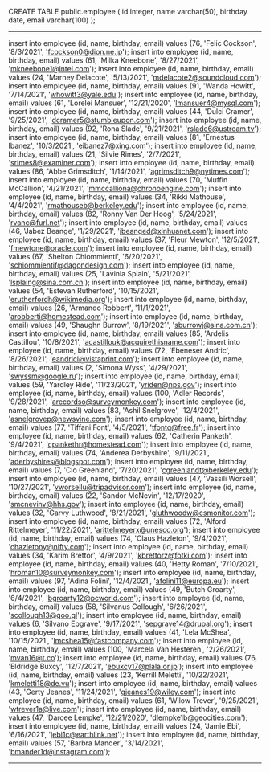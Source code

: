 CREATE TABLE public.employee
(
    id integer,
    name varchar(50),
    birthday date,
    email varchar(100)
);

----

insert into employee (id, name, birthday, email) values (76, 'Felic Cockson', '8/3/2021', 'fcockson0@dion.ne.jp');
insert into employee (id, name, birthday, email) values (61, 'Milka Kneebone', '8/27/2021', 'mkneebone1@intel.com');
insert into employee (id, name, birthday, email) values (24, 'Marney Delacote', '5/13/2021', 'mdelacote2@soundcloud.com');
insert into employee (id, name, birthday, email) values (91, 'Wanda Howitt', '7/14/2021', 'whowitt3@yale.edu');
insert into employee (id, name, birthday, email) values (61, 'Lorelei Mansuer', '12/21/2020', 'lmansuer4@mysql.com');
insert into employee (id, name, birthday, email) values (44, 'Dulci Cramer', '9/25/2021', 'dcramer5@stumbleupon.com');
insert into employee (id, name, birthday, email) values (92, 'Rona Slade', '9/21/2021', 'rslade6@ustream.tv');
insert into employee (id, name, birthday, email) values (81, 'Ernestus Ibanez', '10/3/2021', 'eibanez7@xing.com');
insert into employee (id, name, birthday, email) values (21, 'Silvie Rimes', '2/7/2021', 'srimes8@examiner.com');
insert into employee (id, name, birthday, email) values (86, 'Abbe Grimsditch', '1/14/2021', 'agrimsditch9@nytimes.com');
insert into employee (id, name, birthday, email) values (70, 'Muffin McCallion', '4/21/2021', 'mmccalliona@chronoengine.com');
insert into employee (id, name, birthday, email) values (34, 'Rikki Mathouse', '4/4/2021', 'rmathouseb@berkeley.edu');
insert into employee (id, name, birthday, email) values (82, 'Ronny Van Der Hoog', '5/24/2021', 'rvanc@furl.net');
insert into employee (id, name, birthday, email) values (46, 'Jabez Beange', '1/29/2021', 'jbeanged@xinhuanet.com');
insert into employee (id, name, birthday, email) values (37, 'Fleur Mewton', '12/5/2021', 'fmewtone@oracle.com');
insert into employee (id, name, birthday, email) values (67, 'Shelton Chiommienti', '6/20/2021', 'schiommientif@dagondesign.com');
insert into employee (id, name, birthday, email) values (25, 'Lavinia Splain', '5/21/2021', 'lsplaing@sina.com.cn');
insert into employee (id, name, birthday, email) values (54, 'Estevan Rutherford', '10/15/2021', 'erutherfordh@wikimedia.org');
insert into employee (id, name, birthday, email) values (26, 'Armando Robbert', '11/1/2021', 'arobberti@homestead.com');
insert into employee (id, name, birthday, email) values (49, 'Shaughn Burrow', '8/19/2021', 'sburrowj@sina.com.cn');
insert into employee (id, name, birthday, email) values (85, 'Ardelis Castillou', '10/8/2021', 'acastillouk@acquirethisname.com');
insert into employee (id, name, birthday, email) values (72, 'Ebeneser Andric', '8/26/2021', 'eandricl@vistaprint.com');
insert into employee (id, name, birthday, email) values (2, 'Simona Wyss', '4/29/2021', 'swyssm@google.ru');
insert into employee (id, name, birthday, email) values (59, 'Yardley Ride', '11/23/2021', 'yriden@nps.gov');
insert into employee (id, name, birthday, email) values (100, 'Adler Records', '9/28/2021', 'arecordso@surveymonkey.com');
insert into employee (id, name, birthday, email) values (83, 'Ashil Snelgrove', '12/4/2021', 'asnelgrovep@newsvine.com');
insert into employee (id, name, birthday, email) values (77, 'Tiffani Font', '4/5/2021', 'tfontq@free.fr');
insert into employee (id, name, birthday, email) values (62, 'Catherin Panketh', '9/4/2021', 'cpankethr@homestead.com');
insert into employee (id, name, birthday, email) values (74, 'Anderea Derbyshire', '9/11/2021', 'aderbyshires@blogspot.com');
insert into employee (id, name, birthday, email) values (7, 'Clo Greenland', '7/20/2021', 'cgreenlandt@berkeley.edu');
insert into employee (id, name, birthday, email) values (47, 'Vassili Worsell', '10/27/2021', 'vworsellu@tripadvisor.com');
insert into employee (id, name, birthday, email) values (22, 'Sandor McNevin', '12/17/2020', 'smcnevinv@hhs.gov');
insert into employee (id, name, birthday, email) values (32, 'Garvy Luthwood', '8/21/2021', 'gluthwoodw@csmonitor.com');
insert into employee (id, name, birthday, email) values (72, 'Alford Rittelmeyer', '11/22/2021', 'arittelmeyerx@unesco.org');
insert into employee (id, name, birthday, email) values (74, 'Claus Hazleton', '9/4/2021', 'chazletony@nifty.com');
insert into employee (id, name, birthday, email) values (34, 'Karim Brettor', '4/9/2021', 'kbrettorz@fotki.com');
insert into employee (id, name, birthday, email) values (40, 'Hetty Roman', '7/10/2021', 'hroman10@surveymonkey.com');
insert into employee (id, name, birthday, email) values (97, 'Adina Folini', '12/4/2021', 'afolini11@europa.eu');
insert into employee (id, name, birthday, email) values (49, 'Butch Groarty', '6/4/2021', 'bgroarty12@pcworld.com');
insert into employee (id, name, birthday, email) values (58, 'Silvanus Collough', '6/26/2021', 'scollough13@goo.gl');
insert into employee (id, name, birthday, email) values (6, 'Silvano Epgrave', '9/17/2021', 'sepgrave14@drupal.org');
insert into employee (id, name, birthday, email) values (41, 'Lela McShea', '10/15/2021', 'lmcshea15@fastcompany.com');
insert into employee (id, name, birthday, email) values (100, 'Marcela Van Hesteren', '2/26/2021', 'mvan16@t.co');
insert into employee (id, name, birthday, email) values (76, 'Eldridge Buxcy', '12/7/2021', 'ebuxcy17@plala.or.jp');
insert into employee (id, name, birthday, email) values (23, 'Kerrill Meletti', '10/22/2021', 'kmeletti18@de.vu');
insert into employee (id, name, birthday, email) values (43, 'Gerty Jeanes', '11/24/2021', 'gjeanes19@wiley.com');
insert into employee (id, name, birthday, email) values (61, 'Wilow Trever', '9/25/2021', 'wtrever1a@live.com');
insert into employee (id, name, birthday, email) values (47, 'Darcee Lempke', '12/21/2020', 'dlempke1b@geocities.com');
insert into employee (id, name, birthday, email) values (24, 'Jamie Ebi', '6/16/2021', 'jebi1c@earthlink.net');
insert into employee (id, name, birthday, email) values (57, 'Barbra Mander', '3/14/2021', 'bmander1d@instagram.com');

----

